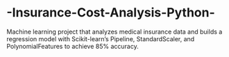 # -Insurance-Cost-Analysis-Python-
Machine learning project that analyzes medical insurance data and builds a regression model with Scikit-learn’s Pipeline, StandardScaler, and PolynomialFeatures to achieve 85% accuracy.
